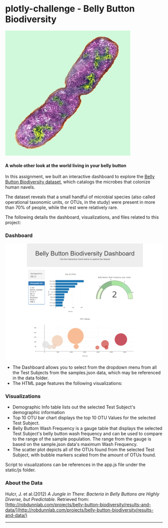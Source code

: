 # plotly-challenge - Belly Button Biodiversity

![Bacteria by filterforge.com](Images/bacteria.jpg)

#### A whole other look at the world living in your belly button

In this assignment, we built an interactive dashboard to explore the [Belly Button Biodiversity dataset](http://robdunnlab.com/projects/belly-button-biodiversity/), which catalogs the microbes that colonize human navels.

The dataset reveals that a small handful of microbial species (also called operational taxonomic units, or OTUs, in the study) were present in more than 70% of people, while the rest were relatively rare.

The following details the dashboard, visualizations, and files related to this project:

### Dashboard

![hw](Images/Dashboard.png)

* The Dashboard allows you to select from the dropdown menu from all the Test Subjects from the samples.json data, which may be referenced in the data folder.
* The HTML page features the following visualizations:

### Visualizations

* Demographic Info table lists out the selected Test Subject's demographic information
* Top 10 OTU bar chart displays the top 10 OTU Values for the selected Test Subject.
* Belly Buttom Wash Frequency is a gauge table that displays the selected Test Subject's belly button wash frequency and can be used to compare to the range of the sample population. The range from the gauge is based on the sample.json data's maximum Wash Frequency.
* The scatter plot depicts all of the OTUs found from the selected Test Subject, with bubble markers scaled from the amount of OTUs found.

Script to visualizations can be references in the app.js file under the static/js folder.


### About the Data

Hulcr, J. et al.(2012) _A Jungle in There: Bacteria in Belly Buttons are Highly Diverse, but Predictable_. Retrieved from: [http://robdunnlab.com/projects/belly-button-biodiversity/results-and-data/](http://robdunnlab.com/projects/belly-button-biodiversity/results-and-data/)

- - -
